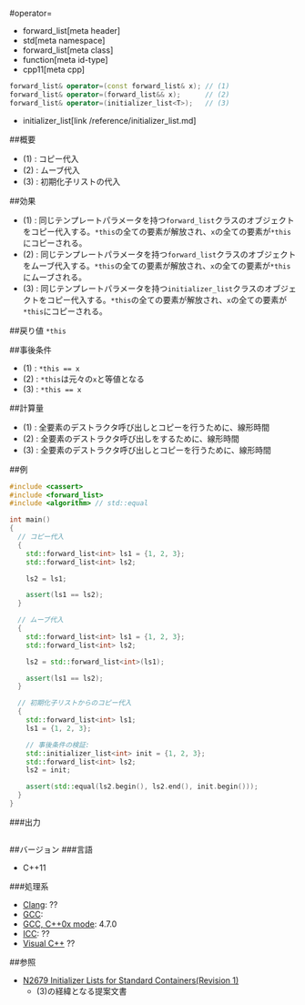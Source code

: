 #operator=
* forward_list[meta header]
* std[meta namespace]
* forward_list[meta class]
* function[meta id-type]
* cpp11[meta cpp]

```cpp
forward_list& operator=(const forward_list& x); // (1)
forward_list& operator=(forward_list&& x);      // (2)
forward_list& operator=(initializer_list<T>);   // (3)
```
* initializer_list[link /reference/initializer_list.md]

##概要
- (1) : コピー代入
- (2) : ムーブ代入
- (3) : 初期化子リストの代入


##効果
- (1) : 同じテンプレートパラメータを持つ`forward_list`クラスのオブジェクトをコピー代入する。`*this`の全ての要素が解放され、`x`の全ての要素が`*this`にコピーされる。
- (2) : 同じテンプレートパラメータを持つ`forward_list`クラスのオブジェクトをムーブ代入する。`*this`の全ての要素が解放され、`x`の全ての要素が`*this`にムーブされる。
- (3) : 同じテンプレートパラメータを持つ`initializer_list`クラスのオブジェクトをコピー代入する。`*this`の全ての要素が解放され、`x`の全ての要素が`*this`にコピーされる。


##戻り値
`*this`


##事後条件
- (1) : `*this == x`
- (2) : `*this`は元々の`x`と等値となる
- (3) : `*this == x`


##計算量
- (1) : 全要素のデストラクタ呼び出しとコピーを行うために、線形時間
- (2) : 全要素のデストラクタ呼び出しをするために、線形時間
- (3) : 全要素のデストラクタ呼び出しとコピーを行うために、線形時間


##例
```cpp
#include <cassert>
#include <forward_list>
#include <algorithm> // std::equal

int main()
{
  // コピー代入
  {
    std::forward_list<int> ls1 = {1, 2, 3};
    std::forward_list<int> ls2;

    ls2 = ls1;

    assert(ls1 == ls2);
  }

  // ムーブ代入
  {
    std::forward_list<int> ls1 = {1, 2, 3};
    std::forward_list<int> ls2;

    ls2 = std::forward_list<int>(ls1);

    assert(ls1 == ls2);
  }

  // 初期化子リストからのコピー代入
  {
    std::forward_list<int> ls1;
    ls1 = {1, 2, 3};

    // 事後条件の検証:
    std::initializer_list<int> init = {1, 2, 3};
    std::forward_list<int> ls2;
    ls2 = init;

    assert(std::equal(ls2.begin(), ls2.end(), init.begin()));
  }
}
```

###出力
```
```

##バージョン
###言語
- C++11

###処理系
- [Clang](/implementation.md#clang): ??
- [GCC](/implementation.md#gcc): 
- [GCC, C++0x mode](/implementation.md#gcc): 4.7.0
- [ICC](/implementation.md#icc): ??
- [Visual C++](/implementation.md#visual_cpp) ??


##参照
- [N2679 Initializer Lists for Standard Containers(Revision 1)](http://www.open-std.org/jtc1/sc22/wg21/docs/papers/2008/n2679.pdf)
    - (3)の経緯となる提案文書


